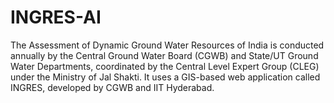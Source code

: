 # INGRES-AI
The Assessment of Dynamic Ground Water Resources of India is conducted annually by the Central Ground Water Board (CGWB) and State/UT Ground Water Departments, coordinated by the Central Level Expert Group (CLEG) under the Ministry of Jal Shakti. It uses a GIS-based web application called INGRES, developed by CGWB and IIT Hyderabad.
